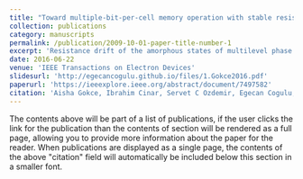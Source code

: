 ```yaml
---
title: "Toward multiple-bit-per-cell memory operation with stable resistance levels in phase change nanodevices"
collection: publications
category: manuscripts
permalink: /publication/2009-10-01-paper-title-number-1
excerpt: 'Resistance drift of the amorphous states of multilevel phase change memory (PCM) cells is currently a great challenge for the commercial implementation of a reliable multiple-bit-per-cell memory technology. This paper reports observation of a stable intermediate state for a multilevel PCM cell that is achieved through nonuniform heating with a square current injection top electrode. Drift coefficient of the intermediate state is an order of magnitude lower than reset and has weaker temperature dependence. Using finite-element simulations and an analytical model for the subthreshold current-voltage characteristics, based on thermally activated hopping of charge carriers across Coulombic donor-like traps, we conclude that the defect density is two orders of magnitude larger in the intermediate state. We attribute the low drift coefficient of the intermediate state to a large number of stable interfacial defects which dominate the electron transport. Current findings give way to a more stable ultrahigh-density PCM device.'
date: 2016-06-22
venue: 'IEEE Transactions on Electron Devices'
slidesurl: 'http://egecancogulu.github.io/files/1.Gokce2016.pdf'
paperurl: 'https://ieeexplore.ieee.org/abstract/document/7497582'
citation: 'Aisha Gokce, Ibrahim Cinar, Servet C Ozdemir, Egecan Cogulu, Barry Stipe, Jordan A Katine,and Ozhan Ozatay. Toward multiple-bit-per-cell memory operation with stable resistance levels in phase change nanodevices. IEEE Transactions on Electron Devices, 63(8):3103–3108, 2016'
---
```


The contents above will be part of a list of publications, if the user clicks the link for the publication than the contents of section will be rendered as a full page, allowing you to provide more information about the paper for the reader. When publications are displayed as a single page, the contents of the above "citation" field will automatically be included below this section in a smaller font.